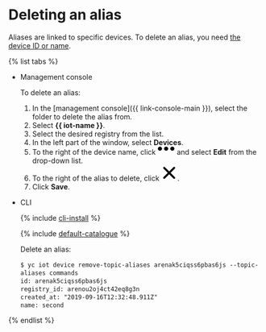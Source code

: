 # Deleting an alias

Aliases are linked to specific devices. To delete an alias, you need [the device ID or name](../device-list.md).

{% list tabs %}

- Management console

   To delete an alias:
   1. In the [management console]({{ link-console-main }}), select the folder to delete the alias from.
   1. Select **{{ iot-name }}**.
   1. Select the desired registry from the list.
   1. In the left part of the window, select **Devices**.
   1. To the right of the device name, click ![image](../../../../_assets/horizontal-ellipsis.svg) and select **Edit** from the drop-down list.
   1. To the right of the alias to delete, click ![image](../../../../_assets/cross.svg).
   1. Click **Save**.

- CLI

    {% include [cli-install](../../../../_includes/cli-install.md) %}

    {% include [default-catalogue](../../../../_includes/default-catalogue.md) %}

    Delete an alias:

    ```
    $ yc iot device remove-topic-aliases arenak5ciqss6pbas6js --topic-aliases commands
    id: arenak5ciqss6pbas6js
    registry_id: arenou2oj4ct42eq8g3n
    created_at: "2019-09-16T12:32:48.911Z"
    name: second
    ```

{% endlist %}

